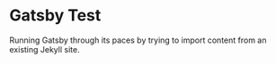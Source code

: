 # Gatsby Test

Running Gatsby through its paces by trying to import content from an existing Jekyll site.